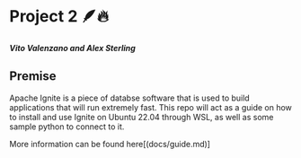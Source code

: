 # Project 2 🪶🔥
##### Vito Valenzano and Alex Sterling
## Premise
Apache Ignite is a piece of databse software that is used to build applications that will run extremely fast. This repo will act as a guide on how to install and use Ignite on Ubuntu 22.04 through WSL, as well as some sample python to connect to it.

More information can be found here[(docs/guide.md)]